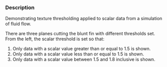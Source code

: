 ### Description
Demonstrating texture thresholding applied to scalar data from a simulation of fluid flow.

There are three planes cutting the blunt fin with different thresholds set. From the left, the scalar threshold is set so that:

   1) Only data with a scalar value greater than or equal to 1.5 is shown.
   2) Only data with a scalar value less than or equal to 1.5 is shown.
   3) Only data with a scalar value between 1.5 and 1.8 inclusive is shown.

